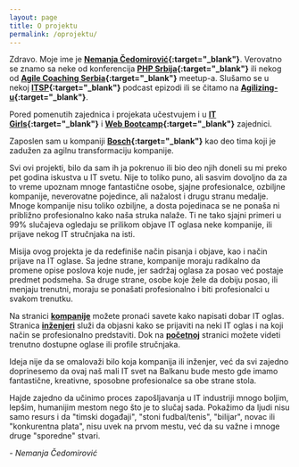 ```yaml
---
layout: page
title: O projektu
permalink: /oprojektu/
---
```


Zdravo. Moje ime je **[Nemanja Čedomirović](https://rs.linkedin.com/in/nemanjacedomirovic){:target="_blank"}**. Verovatno se znamo sa neke od konferencija **[PHP Srbija](http://phpsrbija.rs/){:target="_blank"}** ili nekog od  **[Agile Coaching Serbia](http://www.meetup.com/Agile-Coaching-Serbia/){:target="_blank"}** meetup-a. Slušamo se u nekoj
**[ITSP](http://www.itserbiapodcast.com/){:target="_blank"}** podcast epizodi ili se čitamo na **[Agilizing-u](https://www.agilizing.us/){:target="_blank"}**.

Pored pomenutih zajednica i projekata učestvujem i u **[IT Girls](http://itgirls.rs/){:target="_blank"}** i **[Web Bootcamp](https://webbootcamp.eu/){:target="_blank"}** zajednici. 

Zaposlen sam u kompaniji **[Bosch](http://www.bosch.com/en/com/home/index.php){:target="_blank"}** kao deo tima koji je zadužen za agilnu transformaciju kompanije. 

Svi ovi projekti, bilo da sam ih ja pokrenuo ili bio deo njih doneli su mi preko pet godina iskustva u IT svetu. Nije to toliko puno, ali sasvim dovoljno da za to vreme upoznam mnoge fantastične osobe, sjajne profesionalce, ozbiljne kompanije, neverovatne pojedince, ali nažalost i drugu stranu medalje. Mnoge kompanije nisu toliko ozbiljne, a dosta pojedinaca se ne ponaša ni približno profesionalno kako naša struka nalaže.
Ti ne tako sjajni primeri u 99% slučajeva ogledaju se prilikom objave IT oglasa neke kompanije, ili prijave nekog IT stručnjaka na isti.

Misija ovog projekta je da redefiniše način pisanja i objave, kao i način prijave na IT oglase. Sa jedne strane, kompanije moraju radikalno da promene opise poslova koje nude, jer sadržaj oglasa za posao već postaje predmet podsmeha. Sa druge strane, osobe koje žele da dobiju posao, ili menjaju trenutni, moraju se ponašati profesionalno i biti profesionalci u svakom trenutku.


Na stranici **[kompanije](https://cedomirovic.github.io/jekyll/kompanije/)** možete pronaći savete kako napisati dobar IT oglas. 
Stranica **[inženjeri](https://cedomirovic.github.io/jekyll/inzenjeri/)** služi da objasni kako se prijaviti na neki IT oglas i na koji način se profesionalno predstaviti. Dok na **[početnoj](https://cedomirovic.github.io/jekyll/)** stranici možete videti trenutno dostupne oglase ili profile stručnjaka. 

Ideja nije da se omalovaži bilo koja kompanija ili inženjer, već da svi zajedno doprinesemo da ovaj naš mali IT svet na Balkanu bude mesto gde imamo fantastične, kreativne, sposobne profesionalce sa obe strane stola. 

Hajde zajedno da učinimo proces zapošljavanja u IT industriji mnogo boljim, lepšim, humanijim mestom nego što je to slučaj sada. Pokažimo da ljudi nisu samo resurs i da "timski događaji", "stoni fudbal/tenis", "bilijar", novac ili "konkurentna plata", nisu uvek na prvom mestu, već da su važne i mnoge druge "sporedne" stvari. 

*- Nemanja Čedomirović* 



























